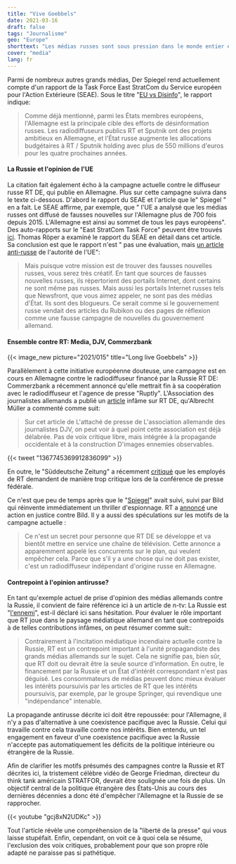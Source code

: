 ```yaml
---
title: "Vive Goebbels"
date: 2021-03-16
draft: false
tags: "Journalisme"
geo: "Europe"
shorttext: "Les médias russes sont sous pression dans le monde entier et l'UE nous dit que l'Allemagne est victime de la propagande russe."
cover: "media"
lang: fr
---
```


Parmi de nombreux autres grands médias, Der Spiegel rend actuellement compte d'un rapport de la Task Force East StratCom du Service européen pour l'Action Extérieure (SEAE). Sous le titre "[EU vs Disinfo](https://euvsdisinfo.eu/villifying-germany-wooing-germany/ "VILIFYING GERMANY; WOOING GERMANY")", le rapport indique:

> Comme déjà mentionné, parmi les États membres européens, l'Allemagne est la principale cible des efforts de désinformation russes. Les radiodiffuseurs publics RT et Sputnik ont des projets ambitieux en Allemagne, et l'État russe augmente les allocations budgétaires à RT / Sputnik holding avec plus de 550 millions d'euros pour les quatre prochaines années.

#### La Russie et l'opinion de l'UE

La citation fait également écho à la campagne actuelle contre le diffuseur russe RT DE, qui publie en Allemagne. Plus sur cette campagne suivra dans le texte ci-dessous. D'abord le rapport du SEAE et l'article que le" Spiegel " en a fait. Le SEAE affirme, par exemple, que " l'UE a analysé que les médias russes ont diffusé de fausses nouvelles sur l'Allemagne plus de 700 fois depuis 2015. L'Allemagne est ainsi au sommet de tous les pays européens". Des auto-rapports sur le "East StratCom Task Force" peuvent être trouvés [ici](https://eeas.europa.eu/headquarters/headquarters-homepage/2116/-questions-and-answers-about-the-east-stratcom-task-force_en "Questions and Answers about the East StratCom Task Force"). Thomas Röper a examiné le rapport du SEAE en détail dans cet article. Sa conclusion est que le rapport n'est " pas une évaluation, mais [un article anti-russe](https://www.anti-spiegel.ru/2021/deutschland-ist-das-hauptziel-fuer-russische-fake-news-was-steht-in-dem-eu-bericht/ "Deutschland ist das Hauptziel für russische Fake News – Was steht in dem EU-Bericht?") de l'autorité de l'UE":

> Mais puisque votre mission est de trouver des fausses nouvelles russes, vous serez très créatif. En tant que sources de fausses nouvelles russes, ils répertorient des portails Internet, dont certains ne sont même pas russes. Mais aussi les portails Internet russes tels que Newsfront, que vous aimez appeler, ne sont pas des médias d'État. Ils sont des blogueurs. Ce serait comme si le gouvernement russe vendait des articles du Rubikon ou des pages de réflexion comme une fausse campagne de nouvelles du gouvernement allemand.

#### Ensemble contre RT: Media, DJV, Commerzbank

{{< image_new picture="2021/015" title="Long live Goebbels" >}}

Parallèlement à cette initiative européenne douteuse, une campagne est en cours en Allemagne contre le radiodiffuseur financé par la Russie RT DE: Commerzbank a récemment annoncé qu'elle mettrait fin à sa coopération avec le radiodiffuseur et l'agence de presse "Ruptly". L'Association des journalistes allemands a publié un [article](https://www.djv.de/startseite/service/blogs-und-intranet/djv-blog/detail/news-propagandakanal-laesst-personal-suchen "Propagandakanal lässt Personal suchen") infâme sur RT DE, qu'Albrecht Müller a commenté comme suit:

> Sur cet article de L'attaché de presse de L'association allemande des journalistes DJV, on peut voir à quel point cette association est déjà délabrée. Pas de voix critique libre, mais intégrée à la propagande occidentale et à la construction D'images ennemies observables.

{{< tweet "1367745369912836099" >}}

En outre, le "Süddeutsche Zeitung" a récemment [critiqué](https://www.sueddeutsche.de/medien/bundespressekonferenz-verschwoerungsmythen-1.5209919 "Störsender") que les employés de RT demandent de manière trop critique lors de la conférence de presse fédérale.

Ce n'est que peu de temps après que le "[Spiegel](https://www.spiegel.de/politik/deutschland/rt-deutsch-so-paktiert-putins-propagandasender-mit-linkspartei-und-afd-a-e4884aed-0002-0001-0000-000175912889 "So arbeitet Putins Propagandasender")" avait suivi, suivi par Bild qui réinvente immédiatement un thriller d'espionnage. RT a [annoncé](https://de.rt.com/meinung/114107-rt-de-bereitet-klage-gegen-bild-nach-absurden-spionagevorwuerfen-vor/ "RT DE bereitet Klage gegen Bild nach absurden Spionagevorwürfen vor") une action en justice contre Bild. Il y a aussi des spéculations sur les motifs de la campagne actuelle :

> Ce n'est un secret pour personne que RT DE se développe et va bientôt mettre en service une chaîne de télévision. Cette annonce a apparemment appelé les concurrents sur le plan, qui veulent empêcher cela. Parce que s'il y a une chose qui ne doit pas exister, c'est un radiodiffuseur indépendant d'origine russe en Allemagne.

#### Contrepoint à l'opinion antirusse?

En tant qu'exemple actuel de prise d'opinion des médias allemands contre la Russie, il convient de faire référence ici à un article de n-tv: La Russie est "[l'ennemi](https://www.n-tv.de/politik/Die-AfD-dient-sich-dem-Feind-an-article22413060.html "Die AfD dient sich dem Feind an")", est-il déclaré ici sans hésitation. Pour évaluer le rôle important que RT joue dans le paysage médiatique allemand en tant que contrepoids à de telles contributions infâmes, on peut résumer comme suit::

> Contrairement à l'incitation médiatique incendiaire actuelle contre la Russie, RT est un contrepoint important à l'unité propagandiste des grands médias allemands sur le sujet. Cela ne signifie pas, bien sûr, que RT doit ou devrait être la seule source d'information. En outre, le financement par la Russie et un État d'intérêt correspondant n'est pas déguisé. Les consommateurs de médias peuvent donc mieux évaluer les intérêts poursuivis par les articles de RT que les intérêts poursuivis, par exemple, par le groupe Springer, qui revendique une "indépendance" intenable.

La propagande antirusse décrite ici doit être repoussée: pour l'Allemagne, il n'y a pas d'alternative à une coexistence pacifique avec la Russie. Celui qui travaille contre cela travaille contre nos intérêts. Bien entendu, un tel engagement en faveur d'une coexistence pacifique avec la Russie n'accepte pas automatiquement les déficits de la politique intérieure ou étrangère de la Russie.

Afin de clarifier les motifs présumés des campagnes contre la Russie et RT décrites ici, la tristement célèbre vidéo de George Friedman, directeur du think tank américain STRATFOR, devrait être soulignée une fois de plus. Un objectif central de la politique étrangère des États-Unis au cours des dernières décennies a donc été d'empêcher l'Allemagne et la Russie de se rapprocher.

{{< youtube "gcj8xN2UDKc" >}}

Tout l'article révèle une compréhension de la "liberté de la presse" qui vous laisse stupéfait. Enfin, cependant, on voit ce à quoi cela se résume, l'exclusion des voix critiques, probablement pour que son propre rôle adapté ne paraisse pas si pathétique.
